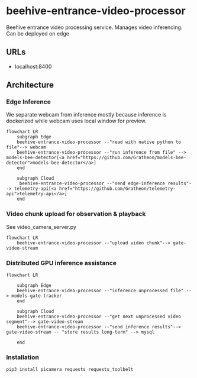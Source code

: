 # beehive-entrance-video-processor
Beehive entrance video processing service. Manages video inferencing. Can be deployed on edge

## URLs
- localhost:8400

## Architecture

### Edge Inference
We separate webcam from inference mostly because inference is dockerized while webcam uses local window for preview.
```mermaid
flowchart LR
	subgraph Edge
	beehive-entrance-video-processor --"read with native python to file"--> webcam
	beehive-entrance-video-processor --"run inference from file" --> models-bee-detector[<a href="https://github.com/Gratheon/models-bee-detector">models-bee-detector</a>]
	end
	
	subgraph Cloud
	 beehive-entrance-video-processor --"send edge-inference results"--> telemetry-api[<a href="https://github.com/Gratheon/telemetry-api">telemetry-api</a>]
	end
```

### Video chunk upload for observation & playback
See video_camera_server.py
```mermaid
flowchart LR
	beehive-entrance-video-processor --"upload video chunk"--> gate-video-stream
```

### Distributed GPU inference assistance
```mermaid
flowchart LR

	subgraph Edge
	beehive-entrance-video-processor --"inference unprocessed file" --> models-gate-tracker
	end

	subgraph Cloud
	beehive-entrance-video-processor --"get next unprocessed video segment"--> gate-video-stream
	beehive-entrance-video-processor --"send inference results"--> gate-video-stream -- "store results long-term" --> mysql
	
	end
```



### Installation
```
pip3 install picamera requests requests_toolbelt
```